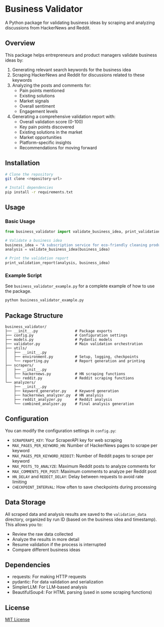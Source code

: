 # Business Validator

A Python package for validating business ideas by scraping and analyzing discussions from HackerNews and Reddit.

## Overview

This package helps entrepreneurs and product managers validate business ideas by:

1. Generating relevant search keywords for the business idea
2. Scraping HackerNews and Reddit for discussions related to these keywords
3. Analyzing the posts and comments for:
   - Pain points mentioned
   - Existing solutions
   - Market signals
   - Overall sentiment
   - Engagement levels
4. Generating a comprehensive validation report with:
   - Overall validation score (0-100)
   - Key pain points discovered
   - Existing solutions in the market
   - Market opportunities
   - Platform-specific insights
   - Recommendations for moving forward

## Installation

```bash
# Clone the repository
git clone <repository-url>

# Install dependencies
pip install -r requirements.txt
```

## Usage

### Basic Usage

```python
from business_validator import validate_business_idea, print_validation_report

# Validate a business idea
business_idea = "A subscription service for eco-friendly cleaning products"
analysis = validate_business_idea(business_idea)

# Print the validation report
print_validation_report(analysis, business_idea)
```

### Example Script

See `business_validator_example.py` for a complete example of how to use the package.

```bash
python business_validator_example.py
```

## Package Structure

```
business_validator/
├── __init__.py                 # Package exports
├── config.py                   # Configuration settings
├── models.py                   # Pydantic models
├── validator.py                # Main validation orchestration
├── utils/
│   ├── __init__.py
│   ├── environment.py          # Setup, logging, checkpoints
│   └── reporting.py            # Report generation and printing
├── scrapers/
│   ├── __init__.py
│   ├── hackernews.py           # HN scraping functions
│   └── reddit.py               # Reddit scraping functions
└── analyzers/
    ├── __init__.py
    ├── keyword_generator.py    # Keyword generation
    ├── hackernews_analyzer.py  # HN analysis
    ├── reddit_analyzer.py      # Reddit analysis
    └── combined_analyzer.py    # Final analysis generation
```

## Configuration

You can modify the configuration settings in `config.py`:

- `SCRAPERAPI_KEY`: Your ScraperAPI key for web scraping
- `MAX_PAGES_PER_KEYWORD_HN`: Number of HackerNews pages to scrape per keyword
- `MAX_PAGES_PER_KEYWORD_REDDIT`: Number of Reddit pages to scrape per keyword
- `MAX_POSTS_TO_ANALYZE`: Maximum Reddit posts to analyze comments for
- `MAX_COMMENTS_PER_POST`: Maximum comments to analyze per Reddit post
- `HN_DELAY` and `REDDIT_DELAY`: Delay between requests to avoid rate limiting
- `CHECKPOINT_INTERVAL`: How often to save checkpoints during processing

## Data Storage

All scraped data and analysis results are saved to the `validation_data` directory, organized by run ID (based on the business idea and timestamp). This allows you to:

- Review the raw data collected
- Analyze the results in more detail
- Resume validation if the process is interrupted
- Compare different business ideas

## Dependencies

- requests: For making HTTP requests
- pydantic: For data validation and serialization
- SimplerLLM: For LLM-based analysis
- BeautifulSoup4: For HTML parsing (used in some scraping functions)

## License

[MIT License](LICENSE)
